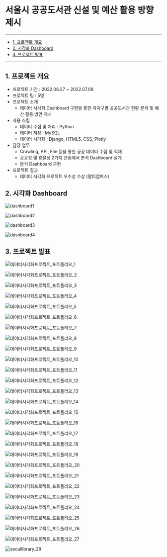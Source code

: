 # 서울시 공공도서관 신설 및 예산 활용 방향 제시

---
- [1. 프로젝트 개요](#1--------)
- [2. 시각화 Dashboard](#2-----dashboard)
- [3. 프로젝트 발표](#3--------)
---

## 1. 프로젝트 개요

- 프로젝트 기간 : 2022.06.27 ~ 2022.07.08
- 프로젝트 팀 : 5명
- 프로젝트 소개
  - 데이터 시각화 Dashboard 구현을 통한 자치구별 공공도서관 현황 분석 및 예산 활용 방안 제시
- 사용 스킬
  - 데이터 수집 및 처리 : Python
  - 데이터 저장 : MySQL
  - 데이터 시각화 : Django, HTML5, CSS, Plotly
- 담당 업무
  - Crawling, API, File 등을 통한 공공 데이터 수집 및 적재
  - 공공성 및 효율성 2가지 관점에서 분석 Dashboard 설계
  - 분석 Dashboard 구현
- 프로젝트 결과
  - 데이터 시각화 프로젝트 우수상 수상 (멀티캠퍼스)



## 2. 시각화 Dashboard

![dashboard1](README.assets/dashboard1.png)

![dashboard2](README.assets/dashboard2.png)

![dashboard3](README.assets/dashboard3.png)

![dashboard4](README.assets/dashboard4.png)

## 3. 프로젝트 발표

![데이터시각화프로젝트_포트폴리오_1](README.assets/seoullibrary_1.png)

![데이터시각화프로젝트_포트폴리오_2](README.assets/seoullibrary_2.png)

![데이터시각화프로젝트_포트폴리오_3](README.assets/seoullibrary_3.png)

![데이터시각화프로젝트_포트폴리오_4](README.assets/seoullibrary_4.png)

![데이터시각화프로젝트_포트폴리오_5](README.assets/seoullibrary_5.png)

![데이터시각화프로젝트_포트폴리오_6](README.assets/seoullibrary_6.png)

![데이터시각화프로젝트_포트폴리오_7](README.assets/seoullibrary_7.png)

![데이터시각화프로젝트_포트폴리오_8](README.assets/seoullibrary_8.png)

![데이터시각화프로젝트_포트폴리오_9](README.assets/seoullibrary_9.png)

![데이터시각화프로젝트_포트폴리오_10](README.assets/seoullibrary_10.png)

![데이터시각화프로젝트_포트폴리오_11](README.assets/seoullibrary_11.png)

![데이터시각화프로젝트_포트폴리오_12](README.assets/seoullibrary_12.png)

![데이터시각화프로젝트_포트폴리오_13](README.assets/seoullibrary_13.png)

![데이터시각화프로젝트_포트폴리오_14](README.assets/seoullibrary_14.png)

![데이터시각화프로젝트_포트폴리오_15](README.assets/seoullibrary_15.png)

![데이터시각화프로젝트_포트폴리오_16](README.assets/seoullibrary_16.png)

![데이터시각화프로젝트_포트폴리오_17](README.assets/seoullibrary_17.png)

![데이터시각화프로젝트_포트폴리오_18](README.assets/seoullibrary_18.png)

![데이터시각화프로젝트_포트폴리오_19](README.assets/seoullibrary_19.png)

![데이터시각화프로젝트_포트폴리오_20](README.assets/seoullibrary_20.png)

![데이터시각화프로젝트_포트폴리오_21](README.assets/seoullibrary_21.png)

![데이터시각화프로젝트_포트폴리오_22](README.assets/seoullibrary_22.png)

![데이터시각화프로젝트_포트폴리오_23](README.assets/seoullibrary_23.png)

![데이터시각화프로젝트_포트폴리오_24](README.assets/seoullibrary_24.png)

![데이터시각화프로젝트_포트폴리오_25](README.assets/seoullibrary_25.png)

![데이터시각화프로젝트_포트폴리오_26](README.assets/seoullibrary_26.png)

![데이터시각화프로젝트_포트폴리오_27](README.assets/seoullibrary_27.png)

![seoullibrary_28](README.assets/seoullibrary_28.png)

